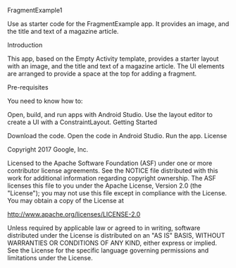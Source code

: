 FragmentExample1



Use as starter code for the FragmentExample app. It provides an image, and the title and text of a magazine article.

Introduction

This app, based on the Empty Activity template, provides a starter layout with an image, and the title and text of a magazine article. The UI elements are arranged to provide a space at the top for adding a fragment.

Pre-requisites

You need to know how to:

Open, build, and run apps with Android Studio.
Use the layout editor to create a UI with a ConstraintLayout.
Getting Started

Download the code.
Open the code in Android Studio.
Run the app.
License

Copyright 2017 Google, Inc.

Licensed to the Apache Software Foundation (ASF) under one or more contributor license agreements. See the NOTICE file distributed with this work for additional information regarding copyright ownership. The ASF licenses this file to you under the Apache License, Version 2.0 (the "License"); you may not use this file except in compliance with the License. You may obtain a copy of the License at

http://www.apache.org/licenses/LICENSE-2.0

Unless required by applicable law or agreed to in writing, software distributed under the License is distributed on an "AS IS" BASIS, WITHOUT WARRANTIES OR CONDITIONS OF ANY KIND, either express or implied. See the License for the specific language governing permissions and limitations under the License.
